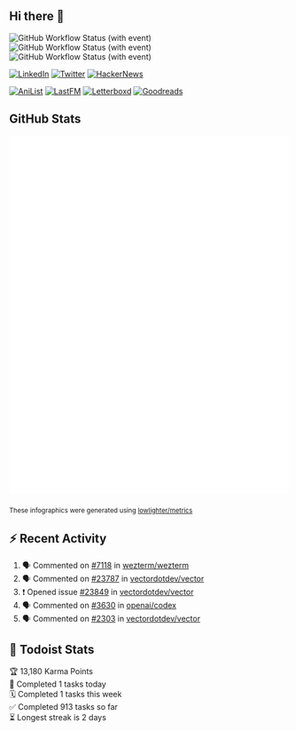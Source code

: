 ## Hi there 👋

![GitHub Workflow Status (with event)](https://img.shields.io/github/actions/workflow/status/PrayagS/PrayagS/metrics.yml?style=plastic&label=GitHub%20metrics)
![GitHub Workflow Status (with event)](https://img.shields.io/github/actions/workflow/status/PrayagS/PrayagS/github-recent-activity.yml?style=plastic&label=GitHub%20recent%20activity)
![GitHub Workflow Status (with event)](https://img.shields.io/github/actions/workflow/status/PrayagS/PrayagS/todoist.yml?style=plastic&label=Todoist%20activity)

[![LinkedIn](https://img.shields.io/badge/linkedin-%231E77B5.svg?&style=flat&logo=linkedin&logoColor=white)](https://linkedin.com/in/prayag-savsani)
[![Twitter](https://img.shields.io/badge/twitter-%2300acee.svg?&style=flat&logo=twitter&logoColor=white)](https://twitter.com/PrayagSavsani)
[![HackerNews](https://img.shields.io/hackernews/user-karma/PrayagS?style=flat&logo=ycombinator&logoColor=%23f0652f&labelColor=%23ffffff&color=%23f0652f)](https://news.ycombinator.com/user?id=PrayagS)

[![AniList](https://img.shields.io/badge/%20Prayagmatic-%2520?logo=anilist&logoColor=%2302A9FF&color=%23ffffff)](https://anilist.co/user/Prayagmatic/)
[![LastFM](https://img.shields.io/badge/%20PrayagS527-%2520?logo=lastdotfm&logoColor=%23ffffff&color=%23d51007)](https://www.last.fm/user/PrayagS527)
[![Letterboxd](https://img.shields.io/badge/%20Prayagmatic-%2520?logo=letterboxd&logoColor=%23202830&color=%23ffffff)](https://letterboxd.com/Prayagmatic/)
[![Goodreads](https://img.shields.io/badge/%20Prayagmatic-%2520?logo=goodreads&logoColor=%2375420e&color=%23e9e5cd)](https://www.goodreads.com/user/show/170988088-prayagmatic)

## GitHub Stats

![](./col1.metrics.svg)

<sub>These infographics were generated using [lowlighter/metrics](https://github.com/lowlighter/metrics)</sub>

## :zap: Recent Activity

<!--START_SECTION:activity-->
1. 🗣 Commented on [#7118](https://github.com/wezterm/wezterm/issues/7118#issuecomment-3386703596) in [wezterm/wezterm](https://github.com/wezterm/wezterm)
2. 🗣 Commented on [#23787](https://github.com/vectordotdev/vector/issues/23787#issuecomment-3330820416) in [vectordotdev/vector](https://github.com/vectordotdev/vector)
3. ❗ Opened issue [#23849](https://github.com/vectordotdev/vector/issues/23849) in [vectordotdev/vector](https://github.com/vectordotdev/vector)
4. 🗣 Commented on [#3630](https://github.com/openai/codex/issues/3630#issuecomment-3304005844) in [openai/codex](https://github.com/openai/codex)
5. 🗣 Commented on [#2303](https://github.com/vectordotdev/vector/issues/2303#issuecomment-3284430909) in [vectordotdev/vector](https://github.com/vectordotdev/vector)
<!--END_SECTION:activity-->

## :memo: Todoist Stats

<!-- TODO-IST:START -->
🏆  13,180 Karma Points           
🌸  Completed 1 tasks today           
🗓  Completed 1 tasks this week           
✅  Completed 913 tasks so far           
⏳  Longest streak is 2 days
<!-- TODO-IST:END -->
